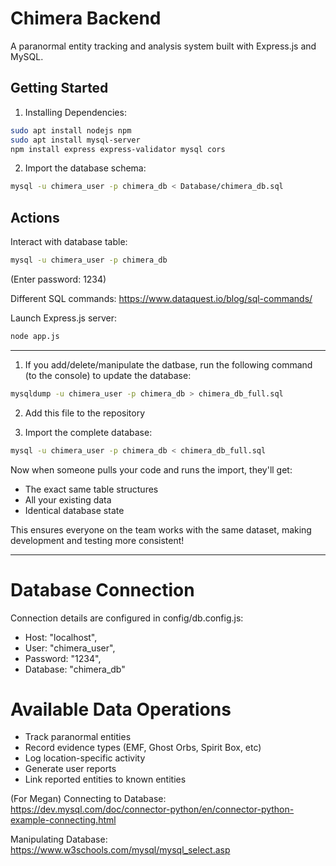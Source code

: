 # Chimera Backend

A paranormal entity tracking and analysis system built with Express.js and MySQL.


## Getting Started

1. Installing Dependencies:

```bash
sudo apt install nodejs npm
sudo apt install mysql-server
npm install express express-validator mysql cors
```

2. Import the database schema:
```bash
mysql -u chimera_user -p chimera_db < Database/chimera_db.sql
```
## Actions
Interact with database table:
```bash
mysql -u chimera_user -p chimera_db
```
(Enter password: 1234)

Different SQL commands:
https://www.dataquest.io/blog/sql-commands/ 


Launch Express.js server:
```bash
node app.js
```
-------------------------------------------------------------------------------

1. If you add/delete/manipulate the datbase, run the following command (to the console) to update the database:
```bash
mysqldump -u chimera_user -p chimera_db > chimera_db_full.sql
```
2. Add this file to the repository

3. Import the complete database:
```bash
mysql -u chimera_user -p chimera_db < chimera_db_full.sql
```

Now when someone pulls your code and runs the import, they'll get:
- The exact same table structures
- All your existing data
- Identical database state

This ensures everyone on the team works with the same dataset, making development and testing more consistent!

-------------------------------------------------------------------------------

# Database Connection
Connection details are configured in config/db.config.js:

- Host: "localhost",
- User: "chimera_user",
- Password: "1234",
- Database: "chimera_db"

# Available Data Operations

- Track paranormal entities
- Record evidence types (EMF, Ghost Orbs, Spirit Box, etc)
- Log location-specific activity
- Generate user reports
- Link reported entities to known entities

(For Megan)
Connecting to Database: https://dev.mysql.com/doc/connector-python/en/connector-python-example-connecting.html

Manipulating Database: https://www.w3schools.com/mysql/mysql_select.asp 

